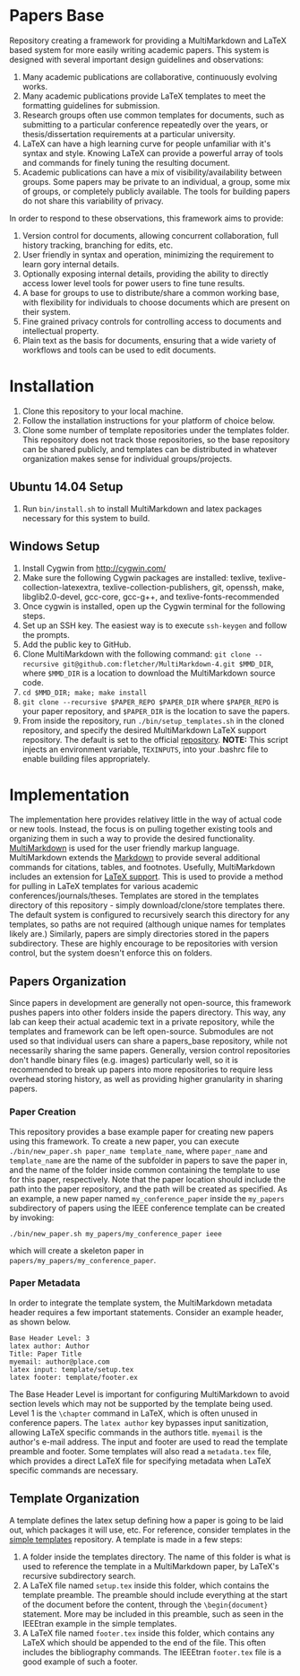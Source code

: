 # Papers Base

Repository creating a framework for providing a MultiMarkdown and LaTeX based system for more easily writing academic papers. This system is designed with several important design guidelines and observations:

1. Many academic publications are collaborative, continuously evolving works.
2. Many academic publications provide LaTeX templates to meet the formatting guidelines for submission.
3. Research groups often use common templates for documents, such as submitting to a particular conference repeatedly over the years, or thesis/dissertation requirements at a particular university.
4. LaTeX can have a high learning curve for people unfamiliar with it's syntax and style. Knowing LaTeX can provide a powerful array of tools and commands for finely tuning the resulting document.
5. Academic publications can have a mix of visibility/availability between groups. Some papers may be private to an individual, a group, some mix of groups, or completely publicly available. The tools for building papers do not share this variability of privacy.

In order to respond to these observations, this framework aims to provide:

1. Version control for documents, allowing concurrent collaboration, full history tracking, branching for edits, etc.
2. User friendly in syntax and operation, minimizing the requirement to learn gory internal details.
3. Optionally exposing internal details, providing the ability to directly access lower level tools for power users to fine tune results.
4. A base for groups to use to distribute/share a common working base, with flexibility for individuals to choose documents which are present on their system.
5. Fine grained privacy controls for controlling access to documents and intellectual property.
6. Plain text as the basis for documents, ensuring that a wide variety of workflows and tools can be used to edit documents.

# Installation

1. Clone this repository to your local machine.
2. Follow the installation instructions for your platform of choice below.
3. Clone some number of template repositories under the templates folder. This repository does not track those repositories, so the base repository can be shared publicly, and templates can be distributed in whatever organization makes sense for individual groups/projects.

## Ubuntu 14.04 Setup

1. Run `bin/install.sh` to install MultiMarkdown and latex packages necessary for this system to build.

## Windows Setup

1. Install Cygwin from http://cygwin.com/
2. Make sure the following Cygwin packages are installed: texlive, texlive-collection-latexextra, texlive-collection-publishers, git, openssh, make, libglib2.0-devel, gcc-core, gcc-g++, and texlive-fonts-recommended
3. Once cygwin is installed, open up the Cygwin terminal for the following steps.
4. Set up an SSH key. The easiest way is to execute `ssh-keygen` and follow the prompts.
5. Add the public key to GitHub.
6. Clone MultiMarkdown with the following command: `git clone --recursive git@github.com:fletcher/MultiMarkdown-4.git $MMD_DIR`, where `$MMD_DIR` is a location to download the MultiMarkdown source code.
7. `cd $MMD_DIR; make; make install`
8. `git clone --recursive $PAPER_REPO $PAPER_DIR` where `$PAPER_REPO` is your paper repository, and `$PAPER_DIR` is the location to save the papers.
9. From inside the repository, run `./bin/setup_templates.sh` in the cloned repository, and specify the desired MultiMarkdown LaTeX support repository. The default is set to the official [repository](https://github.com/fletcher/peg-multimarkdown-latex-support). **NOTE:** This script injects an environment variable, `TEXINPUTS`, into your .bashrc file to enable building files appropriately.

# Implementation

The implementation here provides relativey little in the way of actual code or new tools. Instead, the focus is on pulling together existing tools and organizing them in such a way to provide the desired functionality. [MultiMarkdown](http://fletcherpenney.net/multimarkdown/) is used for the user friendly markup language. MultiMarkdown extends the [Markdown](http://daringfireball.net/projects/markdown/) to provide several additional commands for citations, tables, and footnotes. Usefully, MultiMarkdown includes an extension for [LaTeX support](https://github.com/fletcher/peg-multimarkdown-latex-support). This is used to provide a method for pulling in LaTeX templates for various academic conferences/journals/theses. Templates are stored in the templates directory of this repository - simply download/clone/store templates there. The default system is configured to recursively search this directory for any templates, so paths are not required (although unique names for templates likely are.) Similarly, papers are simply directories stored in the papers subdirectory. These are highly encourage to be repositories with version control, but the system doesn't enforce this on folders.

## Papers Organization

Since papers in development are generally not open-source, this framework pushes papers into other folders inside the papers directory. This way, any lab can keep their actual academic text in a private repository, while the templates and framework can be left open-source. Submodules are not used so that individual users can share a papers_base repository, while not necessarily sharing the same papers. Generally, version control repositories don't handle binary files (e.g. images) particularly well, so it is recommended to break up papers into more repositories to require less overhead storing history, as well as providing higher granularity in sharing papers.

### Paper Creation

This repository provides a base example paper for creating new papers using this framework. To create a new paper, you can execute `./bin/new_paper.sh paper_name template_name`, where `paper_name` and `template_name` are the name of the subfolder in papers to save the paper in, and the name of the folder inside common containing the template to use for this paper, respectively. Note that the paper location should include the path into the paper repository, and the path will be created as specified. As an example, a new paper named `my_conference_paper` inside the `my_papers` subdirectory of papers using the IEEE conference template can be created by invoking:
```
./bin/new_paper.sh my_papers/my_conference_paper ieee
```
which will create a skeleton paper in `papers/my_papers/my_conference_paper`.

### Paper Metadata

In order to integrate the template system, the MultiMarkdown metadata header requires a few important statements. Consider an example header, as shown below.

```
Base Header Level: 3
latex author: Author
Title: Paper Title
myemail: author@place.com
latex input: template/setup.tex
latex footer: template/footer.ex
```

The Base Header Level is important for configuring MultiMarkdown to avoid section levels which may not be supported by the template being used. Level 1 is the `\chapter` command in LaTeX, which is often unused in conference papers. The `latex author` key bypasses input sanitization, allowing LaTeX specific commands in the authors title. `myemail` is the author's e-mail address. The input and footer are used to read the template preamble and footer. Some templates will also read a `metadata.tex` file, which provides a direct LaTeX file for specifying metadata when LaTeX specific commands are necessary.

## Template Organization

A template defines the latex setup defining how a paper is going to be laid out, which packages it will use, etc. For reference, consider templates in the [simple templates](https://github.com/jasedit/simple_templates) repository. A template is made in a few steps:

1. A folder inside the templates directory. The name of this folder is what is used to reference the template in a MultiMarkdown paper, by LaTeX's recursive subdirectory search.
2. A LaTeX file named `setup.tex` inside this folder, which contains the template preamble. The preamble should include everything at the start of the document before the content, through the `\begin{document}` statement. More may be included in this preamble, such as seen in the IEEEtran example in the simple templates.
3. A LaTeX file named `footer.tex` inside this folder, which contains any LaTeX which should be appended to the end of the file. This often includes the bibliography commands. The IEEEtran `footer.tex` file is a good example of such a footer.
